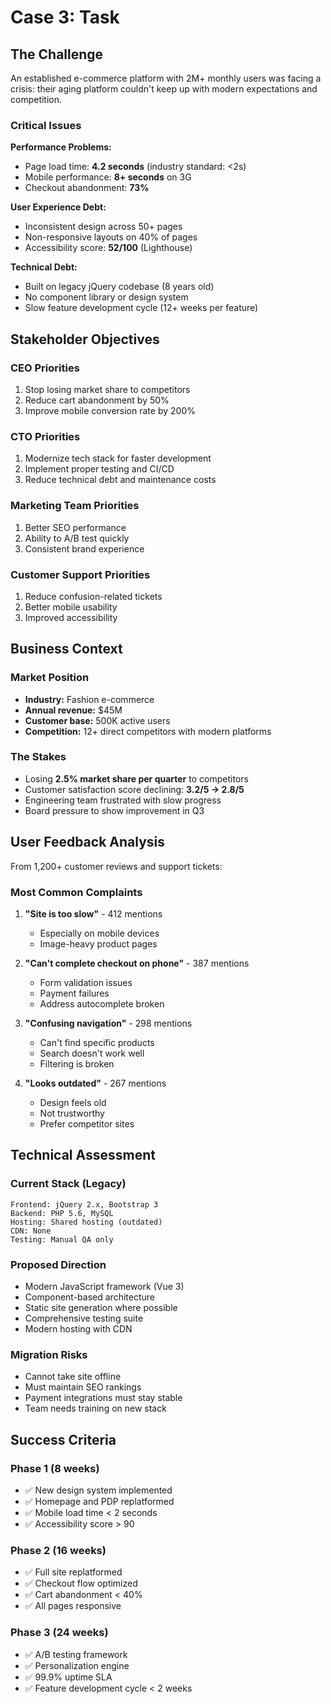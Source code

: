 # Case 3: Task

## The Challenge

An established e-commerce platform with 2M+ monthly users was facing a crisis: their aging platform couldn't keep up with modern expectations and competition.

### Critical Issues

**Performance Problems:**
- Page load time: **4.2 seconds** (industry standard: <2s)
- Mobile performance: **8+ seconds** on 3G
- Checkout abandonment: **73%**

**User Experience Debt:**
- Inconsistent design across 50+ pages
- Non-responsive layouts on 40% of pages
- Accessibility score: **52/100** (Lighthouse)

**Technical Debt:**
- Built on legacy jQuery codebase (8 years old)
- No component library or design system
- Slow feature development cycle (12+ weeks per feature)

## Stakeholder Objectives

### CEO Priorities
1. Stop losing market share to competitors
2. Reduce cart abandonment by 50%
3. Improve mobile conversion rate by 200%

### CTO Priorities
1. Modernize tech stack for faster development
2. Implement proper testing and CI/CD
3. Reduce technical debt and maintenance costs

### Marketing Team Priorities
1. Better SEO performance
2. Ability to A/B test quickly
3. Consistent brand experience

### Customer Support Priorities
1. Reduce confusion-related tickets
2. Better mobile usability
3. Improved accessibility

## Business Context

### Market Position
- **Industry:** Fashion e-commerce
- **Annual revenue:** $45M
- **Customer base:** 500K active users
- **Competition:** 12+ direct competitors with modern platforms

### The Stakes
- Losing **2.5% market share per quarter** to competitors
- Customer satisfaction score declining: **3.2/5 → 2.8/5**
- Engineering team frustrated with slow progress
- Board pressure to show improvement in Q3

## User Feedback Analysis

From 1,200+ customer reviews and support tickets:

### Most Common Complaints

1. **"Site is too slow"** - 412 mentions
   - Especially on mobile devices
   - Image-heavy product pages

2. **"Can't complete checkout on phone"** - 387 mentions
   - Form validation issues
   - Payment failures
   - Address autocomplete broken

3. **"Confusing navigation"** - 298 mentions
   - Can't find specific products
   - Search doesn't work well
   - Filtering is broken

4. **"Looks outdated"** - 267 mentions
   - Design feels old
   - Not trustworthy
   - Prefer competitor sites

## Technical Assessment

### Current Stack (Legacy)
```
Frontend: jQuery 2.x, Bootstrap 3
Backend: PHP 5.6, MySQL
Hosting: Shared hosting (outdated)
CDN: None
Testing: Manual QA only
```

### Proposed Direction
- Modern JavaScript framework (Vue 3)
- Component-based architecture
- Static site generation where possible
- Comprehensive testing suite
- Modern hosting with CDN

### Migration Risks
- Cannot take site offline
- Must maintain SEO rankings
- Payment integrations must stay stable
- Team needs training on new stack

## Success Criteria

### Phase 1 (8 weeks)
- ✅ New design system implemented
- ✅ Homepage and PDP replatformed
- ✅ Mobile load time < 2 seconds
- ✅ Accessibility score > 90

### Phase 2 (16 weeks)
- ✅ Full site replatformed
- ✅ Checkout flow optimized
- ✅ Cart abandonment < 40%
- ✅ All pages responsive

### Phase 3 (24 weeks)
- ✅ A/B testing framework
- ✅ Personalization engine
- ✅ 99.9% uptime SLA
- ✅ Feature development cycle < 2 weeks
